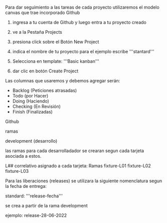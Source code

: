Para dar seguimiento a las tareas de cada proyecto utilizaremos el modelo canvas que trae incorporado Github

1) ingresa a tu cuenta de Github  y luego entra a tu proyecto creado

2) ve a la Pestaña Projects
3) presiona click sobre el Botón New Project
4) indica el nombre de tu proyecto para el ejemplo escribe '''stantard'''
5) Selecciona en template: '''Basic kanban'''
6) dar clic en botón Create Project


Las columnas que usaremos y debemos agregar serán:

- Backlog (Peticiones atrasadas)
- Todo (por Hacer)
- Doing (Haciendo)
- Checking (En Revisión)
- Finish (Finalizadas)



Github

ramas

development (desarrollo)

las ramas para cada desarrolladador se crearan segun cada tarjeta asociada a estos.

L## correlativo asignado a cada tarjeta:
Ramas
fixture-L01
fixture-L02
fixture-L03


Para las liberaciones (releases) se utilizara la siguiente nomenclatura segun la fecha de entrega:

standard: '''release-fecha''' 

se crea a partir de la rama development 

ejemplo: release-28-06-2022

